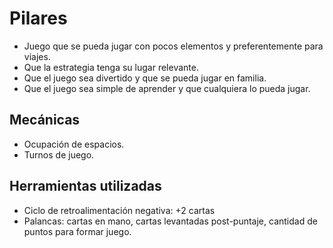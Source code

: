# Pilares

* Juego que se pueda jugar con pocos elementos y preferentemente para viajes.
* Que la estrategia tenga su lugar relevante.
* Que el juego sea divertido y que se pueda jugar en familia.
* Que el juego sea simple de aprender y que cualquiera lo pueda jugar.


## Mecánicas
* Ocupación de espacios.
* Turnos de juego.

## Herramientas utilizadas
* Ciclo de retroalimentación negativa: +2 cartas
* Palancas: cartas en mano, cartas levantadas post-puntaje, cantidad de puntos para formar juego.
